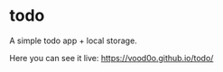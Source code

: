 # todo

A simple todo app + local storage.

Here you can see it live: https://vood0o.github.io/todo/
